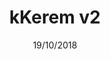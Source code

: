 ---
title: kKerem v2
date: 19/10/2018
categories: 
  - WordPress Themes
tags:
  - HTML
  - CSS
  - JavaScript
  - PHP
images: /assets/screencapture-file-C-Users-kerem-Desktop-HTML-Kisisel-v2-master-HTML-Kisisel-v2-master-index-html-2022-04-03-04_25_12.jpg
logo: /assets/logo/kisiselv2.png
madefor: myself
preview:
  - icon: fas fa-pager
    label: Index
    url: https://kkerem.com/project/kkeremv2
  - icon: fas fa-pager
    label: Single
    url: https://kkerem.com/project/kkeremv2/sayfa.html
download:
  - icon: fas fa-archive
    label: HTML
    url: https://kkerem.com/project/kkeremv2/archive.rar
  - icon: fab fa-wordpress
    label: WordPress Theme
    url: https://kkerem.com/project/kkeremv2/archive_wp.rar
---